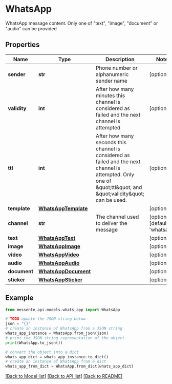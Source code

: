 # WhatsApp

WhatsApp message content.   Only one of \"text\", \"image\", \"document\" or \"audio\" can be provided

## Properties

Name | Type | Description | Notes
------------ | ------------- | ------------- | -------------
**sender** | **str** | Phone number or alphanumeric sender name | [optional] 
**validity** | **int** | After how many minutes this channel is   considered as failed and the next channel is attempted | [optional] 
**ttl** | **int** | After how many seconds this channel is considered as failed and the next channel is attempted.       Only one of \&quot;ttl\&quot; and \&quot;validity\&quot; can be used. | [optional] 
**template** | [**WhatsAppTemplate**](WhatsAppTemplate.md) |  | [optional] 
**channel** | **str** | The channel used to deliver the message | [optional] [default to 'whatsapp']
**text** | [**WhatsAppText**](WhatsAppText.md) |  | [optional] 
**image** | [**WhatsAppImage**](WhatsAppImage.md) |  | [optional] 
**video** | [**WhatsAppVideo**](WhatsAppVideo.md) |  | [optional] 
**audio** | [**WhatsAppAudio**](WhatsAppAudio.md) |  | [optional] 
**document** | [**WhatsAppDocument**](WhatsAppDocument.md) |  | [optional] 
**sticker** | [**WhatsAppSticker**](WhatsAppSticker.md) |  | [optional] 

## Example

```python
from messente_api.models.whats_app import WhatsApp

# TODO update the JSON string below
json = "{}"
# create an instance of WhatsApp from a JSON string
whats_app_instance = WhatsApp.from_json(json)
# print the JSON string representation of the object
print(WhatsApp.to_json())

# convert the object into a dict
whats_app_dict = whats_app_instance.to_dict()
# create an instance of WhatsApp from a dict
whats_app_from_dict = WhatsApp.from_dict(whats_app_dict)
```
[[Back to Model list]](../README.md#documentation-for-models) [[Back to API list]](../README.md#documentation-for-api-endpoints) [[Back to README]](../README.md)


